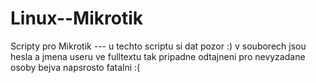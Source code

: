 # Linux--Mikrotik
Scripty pro Mikrotik 
--- u techto scriptu si dat pozor :)  v souborech jsou hesla a jmena useru ve fulltextu tak  pripadne odtajneni pro nevyzadane osoby bejva napsrosto fatalni :( 

